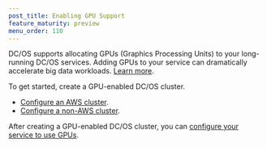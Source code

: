```yaml
---
post_title: Enabling GPU Support
feature_maturity: preview
menu_order: 110
---
```


DC/OS supports allocating GPUs (Graphics Processing Units) to your long-running DC/OS services. Adding GPUs to your service can dramatically accelerate big data workloads. [Learn more](http://www.nvidia.com/object/what-is-gpu-computing.html).

To get started, create a GPU-enabled DC/OS cluster.

- [Configure an AWS cluster](/docs/1.9/administration/gpu/aws-install/).
- [Configure a non-AWS cluster](/docs/1.9/administration/custom-install/).

After creating a GPU-enabled DC/OS cluster, you can [configure your service to use GPUs](/docs/1.9/usage/gpus/).

